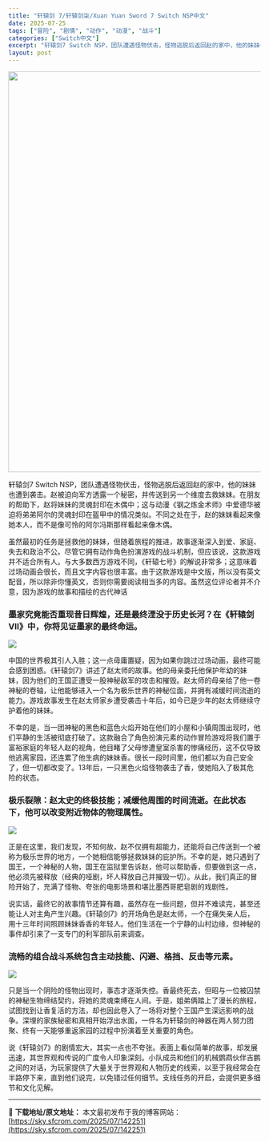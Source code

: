 ```yaml
---
title: "轩辕剑 7/轩辕剑柒/Xuan Yuan Sword 7 Switch NSP中文"
date: 2025-07-25
tags: ["冒险", "剧情", "动作", "动漫", "战斗"]
categories: ["Switch中文"]
excerpt: "轩辕剑7 Switch NSP，团队遭遇怪物伏击，怪物逃脱后返回赵的家中，他的妹妹也遭到袭击。赵被迫向军方透露一个秘密，并传送到另一个维度去救妹妹。在朋友的帮助下，赵将妹妹的灵魂封印在木偶中；这与动漫《钢之炼金术师》中爱德华被迫将弟弟阿尔的灵魂封印在盔甲中的情况类似。不同之处在于，赵的妹妹看起来像她&hellip;"
layout: post
---
```


<img class="aligncenter size-full wp-image-142252" src="https://sky.sfcrom.com/wp-content/uploads/2025/07/2025072509102546.webp" alt="" width="550" height="800" />

<span>轩辕剑7 Switch NSP，团队遭遇怪物伏击，怪物逃脱后返回赵的家中，他的妹妹也遭到袭击。赵被迫向军方透露一个秘密，并传送到另一个维度去救妹妹。在朋友的帮助下，赵将妹妹的灵魂封印在木偶中；这与动漫《钢之炼金术师》中爱德华被迫将弟弟阿尔的灵魂封印在盔甲中的情况类似。不同之处在于，赵的妹妹看起来像她本人，而不是像可怜的阿尔冯斯那样看起来像木偶。</span>

<span>虽然最初的任务是拯救他的妹妹，但随着旅程的推进，故事逐渐深入到爱、家庭、失去和政治不公。尽管它拥有动作角色扮演游戏的战斗机制，但应该说，这款游戏并不适合所有人。与大多数西方游戏不同，《轩辕七号》的解说非常多；这意味着过场动画会很长，而且文字内容也很丰富。由于这款游戏是中文版，所以没有英文配音，所以除非你懂英文，否则你需要阅读相当多的内容。虽然这位评论者并不介意，因为游戏的故事和描绘的古代神话</span>
<h3><span>墨家究竟能否重现昔日辉煌，还是最终湮没于历史长河？在《轩辕剑VII》中，你将见证墨家的最终命运。</span></h3>
<img src="https://img-eshop.cdn.nintendo.net/i/fd82ab01cf20e7dcec6df4e740087f4ec52e35cb8d4cac517e94b8904c9a9ab0.jpg?w=1000" />

<span>中国的世界极其引人入胜；这一点毋庸置疑，因为如果你跳过过场动画，最终可能会感到困惑。《轩辕剑7》讲述了赵太师的故事。他的母亲委托他保护年幼的妹妹，因为他们的王国正遭受一股神秘敌军的攻击和摧毁。赵太师的母亲给了他一卷神秘的卷轴，让他能够进入一个名为极乐世界的神秘位面，并拥有减缓时间流逝的能力。游戏故事发生在赵太师家乡遭受袭击十年后，如今已是少年的赵太师继续守护着他的妹妹。</span>

<span>不幸的是，当一团神秘的黑色和蓝色火焰开始在他们的小屋和小镇周围出现时，他们平静的生活被彻底打破了。这款融合了角色扮演元素的动作冒险游戏将我们置于富裕家庭的年轻人赵的视角，他目睹了父母惨遭皇室杀害的惨痛经历，这不仅导致他逃离家园，还连累了他生病的妹妹香。很长一段时间里，他们都以为自己安全了，但一切都改变了。13年后，一只黑色火焰怪物袭击了香，使她陷入了极其危险的状态。</span>
<h3><span>极乐裂隙：赵太史的终极技能；减缓他周围的时间流逝。在此状态下，他可以改变附近物体的物理属性。</span></h3>
<img src="https://img-eshop.cdn.nintendo.net/i/dcdb93832ac8dc61a995ff9341a304524fb714b436396021e69357366b8dcf0f.jpg?w=1000" />

<span>正是在这里，我们发现，不知何故，赵不仅拥有超能力，还能将自己传送到一个被称为极乐世界的地方，一个她相信能够拯救妹妹的庇护所。不幸的是，她只遇到了国王，一个神秘的人物，国王在监狱里告诉赵，他可以帮助香，但要做到这一点，他必须先被释放（经典的哑剧，坏人释放自己并摧毁一切）。从此，我们真正的冒险开始了，充满了怪物、夸张的电影场景和堪比墨西哥肥皂剧的戏剧性。</span>

<span>说实话，最终它的故事情节还算有趣，虽然存在一些问题，但并不难读完，甚至还能让人对主角产生兴趣。《轩辕剑7》的开场角色是赵太师，一个在痛失亲人后，用十三年时间照顾妹妹香香的年轻人。他们生活在一个宁静的山村边缘，但神秘的事件却引来了一支专门的利军部队前来调查。</span>
<h3><span>流畅的组合战斗系统包含主动技能、闪避、格挡、反击等元素。</span></h3>
<img src="https://img-eshop.cdn.nintendo.net/i/a3a0c1c2a82ecdcbbddc6fd33956036952ded3d034315f4e99a064d892ecf2d1.jpg?w=1000" />

<span>只是当一个阴险的怪物出现时，事态才逐渐失控。香最终死去，但昭与一位被囚禁的神秘生物缔结契约，将她的灵魂束缚在人间。于是，姐弟俩踏上了漫长的旅程，试图找到让香复活的方法，却也因此卷入了一场将对整个王国产生深远影响的战争。深埋的家族秘密和真相开始浮出水面，一件名为轩辕剑的神器在两人努力团聚、终有一天能够重返家园的过程中扮演着至关重要的角色。</span>

<span>说《轩辕剑7》的剧情宏大，其实一点也不夸张。表面上看似简单的故事，却发展迅速，其世界观和传说的广度令人印象深刻。小队成员和他们的机械鹦鹉伙伴吉鹏之间的对话，为玩家提供了大量关于世界观和人物历史的线索，以至于我经常会在半路停下来，直到他们说完，以免错过任何细节。支线任务的开启，会提供更多细节和文化见解。</span>

---
📖 **下载地址/原文地址：** 本文最初发布于我的博客网站：[https://sky.sfcrom.com/2025/07/142251](https://sky.sfcrom.com/2025/07/142251)
